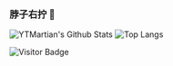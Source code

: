### 脖子右拧 👋

<!--
**YTMartian/YTMartian** is a ✨ _special_ ✨ repository because its `README.md` (this file) appears on your GitHub profile.

Here are some ideas to get you started:

- 🔭 I’m currently working on ...
- 🌱 I’m currently learning ...
- 👯 I’m looking to collaborate on ...
- 🤔 I’m looking for help with ...
- 💬 Ask me about ...
- 📫 How to reach me: ...
- 😄 Pronouns: ...
- ⚡ Fun fact: ...
-->

![YTMartian's Github Stats](https://github-readme-stats.vercel.app/api?username=YTMartian&count_private=true&theme=cobalt&show_icons=true&include_all_commits=true)
![Top Langs](https://github-readme-stats.vercel.app/api/top-langs/?username=YTMartian&hide=TeX&layout=compact&theme=cobalt)

![Visitor Badge](https://visitor-badge.laobi.icu/badge?page_id=rusty-sj.rusty-sj)
